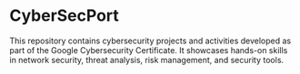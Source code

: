 # CyberSecPort
This repository contains cybersecurity projects and activities developed as part of the Google Cybersecurity Certificate. It showcases hands-on skills in network security, threat analysis, risk management, and security tools.
